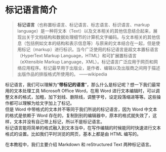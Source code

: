 # 标记语言简介

> **标记语言**（也称置标语言、标记语言、标志语言、标识语言、markup language）是一种将文本（Text）以及文本相关的其他信息结合起来，展现出关于文档结构和数据处理细节的计算机文字编码。与文本相关的其他信息（包括例如文本的结构和表示信息等）与原来的文本结合在一起，但是使用标记（markup）进行标识。当今广泛使用的标记语言是超文本置标语言（HyperText Markup Language，HTML）和可扩展置标语言（eXtensible Markup Language，XML）。标记语言广泛应用于网页和网络应用程序。标记最早用于出版业，是作者、编辑以及出版商之间用于描述出版作品的排版格式所使用的。
> ——wikipedia

标记语言，我们可以理解为“**带标记的语言**”，那么什么是标记呢？想一下我们最常用的文本处理工具 Microsoft Office Word，在用 Word 进行文本编辑时，可以调整文本的格式，加粗，加下划线、删除线，调整字号，设定段落缩进等等。这些操作都可以理解为给文字加上了标记。  
但是 Word 中带格式的文本并不等同于我们所说的标记语言，因为 Word 中文本的格式是依赖于 Word 存在的，复制到别的编辑器中，原本的格式就失效了，这样，文本并没有自己带上标记，所以不是标记语言。  
标记语言能将简单的格式融入到文本当中，在写作编辑的时候能同时快速进行文本格式的设置。比如我们平时浏览的网页，基本上都是由 HTML 编写的。

在本教程中，我们主要介绍 Markdown 和 reStructured Text 两种标记语言。